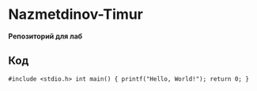 # Nazmetdinov-Timur
**Репозиторий для лаб**
## Код
`#include <stdio.h>
int main() {
   printf("Hello, World!");
   return 0;
}`
